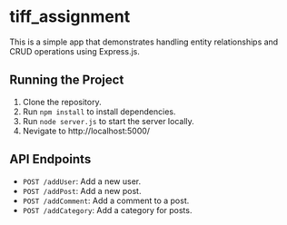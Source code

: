 # tiff_assignment

This is a simple app that demonstrates handling entity relationships and CRUD operations using Express.js.

## Running the Project

1. Clone the repository.
2. Run `npm install` to install dependencies.
3. Run `node server.js` to start the server locally.
5. Nevigate to http://localhost:5000/

## API Endpoints

- `POST /addUser`: Add a new user.
- `POST /addPost`: Add a new post.
- `POST /addComment`: Add a comment to a post.
- `POST /addCategory`: Add a category for posts.

